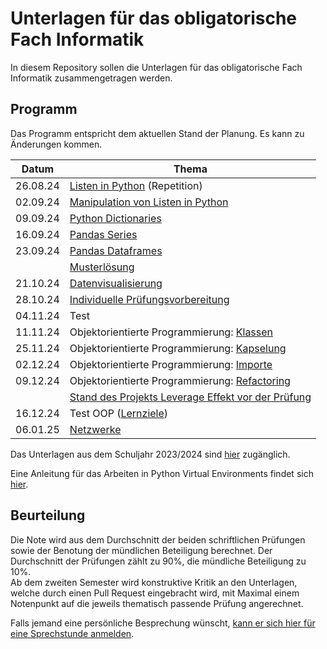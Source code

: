 # Unterlagen für das obligatorische Fach Informatik

In diesem Repository sollen die Unterlagen für das obligatorische Fach Informatik zusammengetragen werden.

## Programm

Das Programm entspricht dem aktuellen Stand der Planung. Es kann zu
Änderungen kommen.

| Datum | Thema |
| ----- | ----- |
| 26.08.24 | [Listen in Python](240826/einfuehrung.md) (Repetition) |
| 02.09.24 | [Manipulation von Listen in Python](240902/listenmanipulation.ipynb) |
| 09.09.24 | [Python Dictionaries](240909/main.md) |
| 16.09.24 | [Pandas Series](240916/main.md) |
| 23.09.24 | [Pandas Dataframes](240923/staatsausgaben.ipynb) |
|          | [Musterlösung](https://colab.research.google.com/github/I-gW-23-27/Skript/blob/main/docs/240923/musterloesung_staatsausgaben.ipynb) |
| 21.10.24 | [Datenvisualisierung](241021/main.md) |
| 28.10.24 | [Individuelle Prüfungsvorbereitung](241028/uebeungen_iterables.ipynb) |
| 04.11.24 | Test |
| 11.11.24 | Objektorientierte Programmierung: [Klassen](241111/oop.md) |
| 25.11.24 | Objektorientierte Programmierung: [Kapselung](241125/main.md) |
| 02.12.24 | Objektorientierte Programmierung: [Importe](241202/main.md) |
| 09.12.24 | Objektorientierte Programmierung: [Refactoring](241209/refactoring.md) |
|          | [Stand des Projekts Leverage Effekt vor der Prüfung](oop_leverage_effekt/fileverzeichnis.md) |
| 16.12.24 | Test OOP ([Lernziele](241209/lernziele.md)) |
| 06.01.25 | [Netzwerke](250106/netzwerke.md) |


Das Unterlagen aus dem Schuljahr 2023/2024 sind 
[hier](archive/programm_hs_23.md)
zugänglich.

Eine Anleitung für das Arbeiten in Python Virtual Environments findet
sich [hier](allgemeines/anleitung_venv.md).

## Beurteilung

Die Note wird aus dem Durchschnitt der beiden schriftlichen Prüfungen
sowie der Benotung der mündlichen Beteiligung berechnet. Der
Durchschnitt der Prüfungen zählt zu 90%, die mündliche Beteiligung zu
10%.  
Ab dem zweiten Semester wird konstruktive Kritik an den Unterlagen,
welche durch einen Pull Request eingebracht wird, mit Maximal einem
Notenpunkt auf die jeweils thematisch passende Prüfung angerechnet.

Falls jemand eine persönliche Besprechung wünscht, [kann er sich hier für
eine Sprechstunde anmelden](https://calendar.app.google/kPthfpWed3uPP1cC6).

